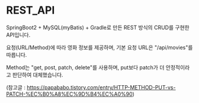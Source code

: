 # REST_API

SpringBoot2 + MySQL(myBatis) + Gradle로 만든 REST 방식의 CRUD를 구현한 API입니다.

요청(URL/Method)에 따라 영화 정보를 제공하며, 기본 요청 URL은 "/api/movies"를 따릅니다.

Method는 "get, post, patch, delete"를 사용하며, put보다 patch가 더 안정적이라고 판단하여 대체했습니다.

(참고글 : https://papababo.tistory.com/entry/HTTP-METHOD-PUT-vs-PATCH-%EC%B0%A8%EC%9D%B4%EC%A0%90)
